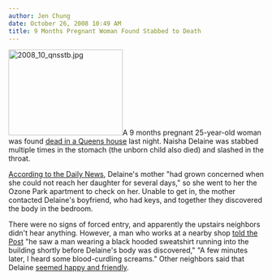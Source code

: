 ```yaml
---
author: Jen Chung
date: October 26, 2008 10:49 AM
title: 9 Months Pregnant Woman Found Stabbed to Death
---
```


<p><img alt="2008_10_qnsstb.jpg" src="https://web.archive.org/web/20110623141604im_/http://gothamist.com/attachments/jen/2008_10_qnsstb.jpg" width="225" height="169" class="left">A 9 months pregnant 25-year-old woman was found <a href="https://web.archive.org/web/20110623141604/http://www.wnbc.com/news/17804978/detail.html?dl=mainclick">dead in a Queens house</a> last night.  Naisha Delaine was stabbed multiple times in the stomach (the unborn child also died) and slashed in the throat.</p>

<p><a href="https://web.archive.org/web/20110623141604/http://www.nydailynews.com/news/ny_crime/2008/10/25/2008-10-25_9monthpregnant_queens_woman_fatally_stab.html">According to the Daily News</a>, Delaine&apos;s mother &quot;had grown concerned when she could not reach her daughter for several days,&quot; so she went to her the Ozone Park apartment to check on her.  Unable to get in, the mother contacted Delaine&apos;s boyfriend, who had keys, and together they discovered the body in the bedroom.</p>

<p>There were no signs of forced entry, and apparently the upstairs neighbors didn&apos;t hear anything.  However, a man who works at a nearby shop <a href="https://web.archive.org/web/20110623141604/http://www.nypost.com/seven/10262008/news/regionalnews/pregnant_qns__mom__unborn_child_brutally_135383.htm">told the Post</a> &quot;he saw a man wearing a black hooded sweatshirt running into the building shortly before Delaine&apos;s body was discovered,&quot; &quot;A few minutes later, I heard some blood-curdling screams.&quot;  Other neighbors said that Delaine <a href="https://web.archive.org/web/20110623141604/http://abclocal.go.com/wabc/story?section=news/local&amp;id=6470432">seemed happy and friendly</a>.</p>